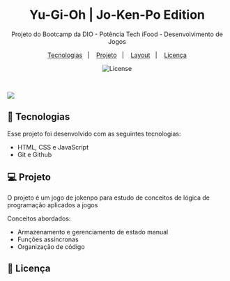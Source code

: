 <h1 align="center"> Yu-Gi-Oh | Jo-Ken-Po Edition</h1>

<p align="center">
Projeto do Bootcamp da DIO - Potência Tech iFood - Desenvolvimento de Jogos
</p>

<p align="center">
  <a href="#-tecnologias">Tecnologias</a>&nbsp;&nbsp;&nbsp;|&nbsp;&nbsp;&nbsp;
  <a href="#-projeto">Projeto</a>&nbsp;&nbsp;&nbsp;|&nbsp;&nbsp;&nbsp;
  <a href="#-layout">Layout</a>&nbsp;&nbsp;&nbsp;|&nbsp;&nbsp;&nbsp;
  <a href="#memo-licença">Licença</a>
</p>

<p align="center">
  <img alt="License" src="https://img.shields.io/static/v1?label=license&message=MIT&color=49AA26&labelColor=000000">
</p>

<br>

![](https://github.com/JanineDiniz/Jo_Ken_Po/blob/main/.github/projeto.gif)

## 🚀 Tecnologias

Esse projeto foi desenvolvido com as seguintes tecnologias:

- HTML, CSS e JavaScript
- Git e Github

## 💻 Projeto
O projeto é um jogo de jokenpo para estudo de conceitos de lógica de programação aplicados a jogos

Conceitos abordados:
- Armazenamento e gerenciamento de estado manual
- Funções assíncronas
- Organização de código

## :memo: Licença